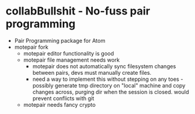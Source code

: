 collabBullshit - No-fuss pair programming
==============

- Pair Programming package for Atom
- motepair fork
  - motepair editor functionality is good
  - motepair file management needs work
    - motepair does not automatically sync filesystem changes between pairs, devs must manually create files. 
    - need a way to implement this without stepping on any toes - possibly generate tmp directory on "local" machine and copy changes across, purging dir when the session is closed. would prevent conflicts with git
  - motepair needs fancy crypto
